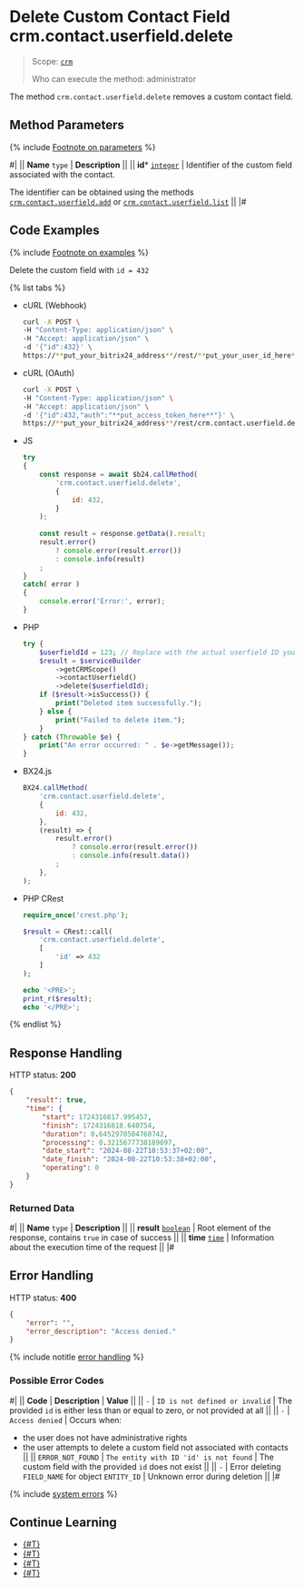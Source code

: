 # Delete Custom Contact Field crm.contact.userfield.delete

> Scope: [`crm`](../../../scopes/permissions.md)
>
> Who can execute the method: administrator

The method `crm.contact.userfield.delete` removes a custom contact field.

## Method Parameters

{% include [Footnote on parameters](../../../../_includes/required.md) %}

#|
|| **Name**
`type` | **Description** ||
|| **id***
[`integer`](../../../data-types.md) | Identifier of the custom field associated with the contact.

The identifier can be obtained using the methods [`crm.contact.userfield.add`](./crm-contact-userfield-add.md) or [`crm.contact.userfield.list`](./crm-contact-userfield-list.md) ||
|#

## Code Examples

{% include [Footnote on examples](../../../../_includes/examples.md) %}

Delete the custom field with `id = 432`

{% list tabs %}

- cURL (Webhook)

    ```bash
    curl -X POST \
    -H "Content-Type: application/json" \
    -H "Accept: application/json" \
    -d '{"id":432}' \
    https://**put_your_bitrix24_address**/rest/**put_your_user_id_here**/**put_your_webhook_here**/crm.contact.userfield.delete
    ```

- cURL (OAuth)

    ```bash
    curl -X POST \
    -H "Content-Type: application/json" \
    -H "Accept: application/json" \
    -d '{"id":432,"auth":"**put_access_token_here**"}' \
    https://**put_your_bitrix24_address**/rest/crm.contact.userfield.delete
    ```

- JS

    ```js
    try
    {
    	const response = await $b24.callMethod(
    		'crm.contact.userfield.delete',
    		{
    			id: 432,
    		}
    	);
    	
    	const result = response.getData().result;
    	result.error()
    		? console.error(result.error())
    		: console.info(result)
    	;
    }
    catch( error )
    {
    	console.error('Error:', error);
    }
    ```

- PHP

    ```php       
    try {
        $userfieldId = 123; // Replace with the actual userfield ID you want to delete
        $result = $serviceBuilder
            ->getCRMScope()
            ->contactUserfield()
            ->delete($userfieldId);
        if ($result->isSuccess()) {
            print("Deleted item successfully.");
        } else {
            print("Failed to delete item.");
        }
    } catch (Throwable $e) {
        print("An error occurred: " . $e->getMessage());
    }
    ```

- BX24.js

    ```js
    BX24.callMethod(
        'crm.contact.userfield.delete',
        {
            id: 432,
        },
        (result) => {
            result.error()
                ? console.error(result.error())
                : console.info(result.data())
            ;
        },
    );
    ```

- PHP CRest

    ```php
    require_once('crest.php');

    $result = CRest::call(
        'crm.contact.userfield.delete',
        [
            'id' => 432
        ]
    );

    echo '<PRE>';
    print_r($result);
    echo '</PRE>';
    ```

{% endlist %}

## Response Handling

HTTP status: **200**

```json
{
    "result": true,
    "time": {
        "start": 1724316817.995457,
        "finish": 1724316818.640754,
        "duration": 0.6452970504760742,
        "processing": 0.3215677738189697,
        "date_start": "2024-08-22T10:53:37+02:00",
        "date_finish": "2024-08-22T10:53:38+02:00",
        "operating": 0
    }
}
```

### Returned Data

#|
|| **Name**
`type` | **Description** ||
|| **result**
[`boolean`](../../../data-types.md) | Root element of the response, contains `true` in case of success ||
|| **time**
[`time`](../../../data-types.md#time) | Information about the execution time of the request ||
|#

## Error Handling

HTTP status: **400**

```json
{
    "error": "",
    "error_description": "Access denied."
}
```

{% include notitle [error handling](../../../../_includes/error-info.md) %}

### Possible Error Codes

#|
|| **Code** | **Description** | **Value** ||
|| `-` | `ID is not defined or invalid` | The provided `id` is either less than or equal to zero, or not provided at all ||
|| `-` | `Access denied` | Occurs when:
- the user does not have administrative rights
- the user attempts to delete a custom field not associated with contacts ||
|| `ERROR_NOT_FOUND` | `The entity with ID 'id' is not found` | The custom field with the provided `id` does not exist ||
|| `-` | Error deleting `FIELD_NAME` for object `ENTITY_ID` | Unknown error during deletion ||
|#

{% include [system errors](../../../../_includes/system-errors.md) %}

## Continue Learning

- [{#T}](./crm-contact-userfield-add.md)
- [{#T}](./crm-contact-userfield-update.md)
- [{#T}](./crm-contact-userfield-get.md)
- [{#T}](./crm-contact-userfield-list.md)